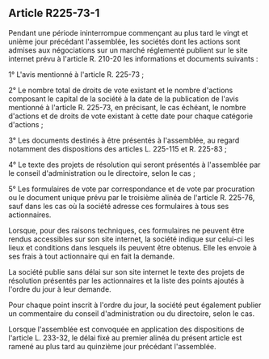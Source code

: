 Article R225-73-1
----
Pendant une période ininterrompue commençant au plus tard le vingt et unième
jour précédant l'assemblée, les sociétés dont les actions sont admises aux
négociations sur un marché réglementé publient sur le site internet prévu à
l'article R. 210-20 les informations et documents suivants :

1° L'avis mentionné à l'article R. 225-73 ;

2° Le nombre total de droits de vote existant et le nombre d'actions composant
le capital de la société à la date de la publication de l'avis mentionné à
l'article R. 225-73, en précisant, le cas échéant, le nombre d'actions et de
droits de vote existant à cette date pour chaque catégorie d'actions ;

3° Les documents destinés à être présentés à l'assemblée, au regard notamment
des dispositions des articles L. 225-115 et R. 225-83 ;

4° Le texte des projets de résolution qui seront présentés à l'assemblée par le
conseil d'administration ou le directoire, selon le cas ;

5° Les formulaires de vote par correspondance et de vote par procuration ou le
document unique prévu par le troisième alinéa de l'article R. 225-76, sauf dans
les cas où la société adresse ces formulaires à tous ses actionnaires.

Lorsque, pour des raisons techniques, ces formulaires ne peuvent être rendus
accessibles sur son site internet, la société indique sur celui-ci les lieux et
conditions dans lesquels ils peuvent être obtenus. Elle les envoie à ses frais à
tout actionnaire qui en fait la demande.

La société publie sans délai sur son site internet le texte des projets de
résolution présentés par les actionnaires et la liste des points ajoutés à
l'ordre du jour à leur demande.

Pour chaque point inscrit à l'ordre du jour, la société peut également publier
un commentaire du conseil d'administration ou du directoire, selon le cas.

Lorsque l'assemblée est convoquée en application des dispositions de l'article
L. 233-32, le délai fixé au premier alinéa du présent article est ramené au plus
tard au quinzième jour précédant l'assemblée.
